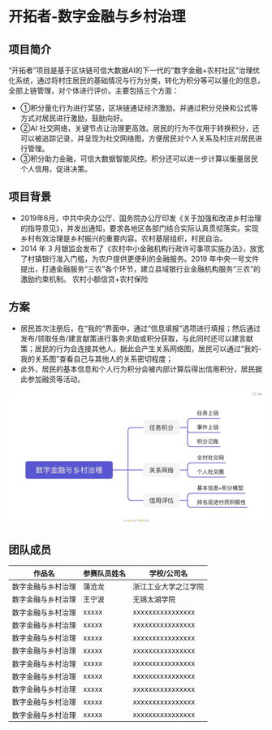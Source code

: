 # 开拓者-数字金融与乡村治理

## 项目简介

“开拓者”项目是基于区块链可信大数据AI的下一代的“数字金融+农村社区”治理优化系统，通过将村庄居民的基础情况与行为分类，转化为积分等可以量化的信息，全部上链管理，对个体进行评价。主要包括三个方面：

- ①积分量化行为进行奖惩，区块链通证经济激励。并通过积分兑换和公式等方式对居民进行激励，鼓励向好。
- ②AI 社交网络，关键节点让治理更高效。居民的行为不仅用于转换积分，还可以被追踪记录，并呈现为社交网络图，方便居民对个人关系及村庄对居民进行管理。
- ③积分助力金融，可信大数据智能风控。积分还可以进一步计算以衡量居民个人信用，促进决策。

## 项目背景

- 2019年6月，中共中央办公厅、国务院办公厅印发《关于加强和改进乡村治理的指导意见》，并发出通知，要求各地区各部门结合实际认真贯彻落实。实现乡村有效治理是乡村振兴的重要内容。农村基层组织，村民自治。
- 2014 年 3 月银监会发布了《农村中小金融机构行政许可事项实施办法》，放宽了村镇银行准入门槛，为农户提供更便利的金融服务。2019 年中央一号文件提出，打通金融服务“三农”各个环节，建立县域银行业金融机构服务“三农”的激励约束机制。
农村小额信贷+农村保险

## 方案
- 居民首次注册后，在“我的”界面中，通过“信息填报”选项进行填报；然后通过发布/领取任务/建言献策进行事务求助或积分获取，与此同时还可以建言献策；居民的行为会连接其他人，据此会产生关系网络图，居民可以通过“我的-我的关系图”查看自己与其他人的关系密切程度；
- 此外，居民的基本信息和个人行为积分会被内部计算后得出信用积分，居民据此参加融资等活动。

![avatar](./img/img1.png)

## 团队成员

|作品名|参赛队员姓名|学校/公司名|
|-----|---------|----------|
|数字金融与乡村治理|蒲沧龙|浙江工业大学之江学院|
|数字金融与乡村治理|王宁波|无锡太湖学院|
|数字金融与乡村治理|xxxxx|xxxxxxxxxxxxxxxx|
|数字金融与乡村治理|xxxxx|xxxxxxxxxxxxxxxx|
|数字金融与乡村治理|xxxxx|xxxxxxxxxxxxxxxx|
|数字金融与乡村治理|xxxxx|xxxxxxxxxxxxxxxx|
|数字金融与乡村治理|xxxxx|xxxxxxxxxxxxxxxx|
|数字金融与乡村治理|xxxxx|xxxxxxxxxxxxxxxx|
|数字金融与乡村治理|xxxxx|xxxxxxxxxxxxxxxx|
|数字金融与乡村治理|xxxxx|xxxxxxxxxxxxxxxx|
|数字金融与乡村治理|xxxxx|xxxxxxxxxxxxxxxx|